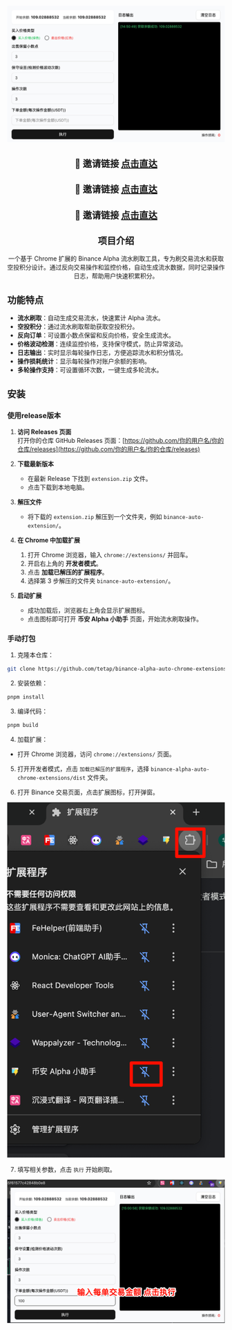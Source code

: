 <div align="center">
  <picture>
      <img alt="Logo" src="./docs/app.png" />
  </picture>

## 🚀 邀请链接 [点击直达](https://accounts.maxweb.black/register?ref=TETAP)
## 🚀 邀请链接 [点击直达](https://www.maxweb.black/referral/earn-together/refer-in-hotsummer/claim?hl=zh-CN&ref=GRO_20338_X9GMF&utm_source=default)
## 🚀 邀请链接 [点击直达](https://www.maxweb.black/activity/referral-entry/CPA?ref=CPA_00XHV1H7W5)

## 项目介绍

一个基于 Chrome 扩展的 Binance Alpha 流水刷取工具，专为刷交易流水和获取空投积分设计。通过反向交易操作和监控价格，自动生成流水数据，同时记录操作日志，帮助用户快速积累积分。

</div>

## 功能特点

- **流水刷取**：自动生成交易流水，快速累计 Alpha 流水。
- **空投积分**：通过流水刷取帮助获取空投积分。
- **反向订单**：可设置小数点保留和反向价格，安全生成流水。
- **价格波动检测**：连续监控价格，支持保守模式，防止异常波动。
- **日志输出**：实时显示每轮操作日志，方便追踪流水和积分情况。
- **操作损耗统计**：显示每轮操作对账户余额的影响。
- **多轮操作支持**：可设置循环次数，一键生成多轮流水。

## 安装

### 使用release版本

1. **访问 Releases 页面**  
   打开你的仓库 GitHub Releases 页面：[https://github.com/你的用户名/你的仓库/releases](https://github.com/你的用户名/你的仓库/releases)

2. **下载最新版本**  
   - 在最新 Release 下找到 `extension.zip` 文件。  
   - 点击下载到本地电脑。  

3. **解压文件**  
   - 将下载的 `extension.zip` 解压到一个文件夹，例如 `binance-auto-extension/`。  

4. **在 Chrome 中加载扩展**  
   1. 打开 Chrome 浏览器，输入 `chrome://extensions/` 并回车。  
   2. 开启右上角的 **开发者模式**。  
   3. 点击 **加载已解压的扩展程序**。  
   4. 选择第 3 步解压的文件夹 `binance-auto-extension/`。  

5. **启动扩展**  
   - 成功加载后，浏览器右上角会显示扩展图标。  
   - 点击图标即可打开 **币安 Alpha 小助手** 页面，开始流水刷取操作。  




### 手动打包

1. 克隆本仓库：

```bash
git clone https://github.com/tetap/binance-alpha-auto-chrome-extensions
```

2. 安装依赖：

```bash
pnpm install
```

3. 编译代码：

```bash
pnpm build
```

4. 加载扩展：
- 打开 Chrome 浏览器，访问 `chrome://extensions/` 页面。

5. 打开开发者模式，点击 `加载已解压的扩展程序`，选择 `binance-alpha-auto-chrome-extensions/dist` 文件夹。

6. 打开 Binance 交易页面，点击扩展图标，打开弹窗。

<picture>
    <img alt="Logo" src="./docs/fixed.png" />
</picture>

7. 填写相关参数，点击 `执行` 开始刷取。


<picture>
    <img alt="Logo" src="./docs/end.png" />
</picture>